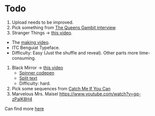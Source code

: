# Todo

1. Upload needs to be improved.
1. Pick something from [The Queens Gambit interview](https://www.artofthetitle.com/title/the-queens-gambit/)
1. Stranger Things -> [this video](https://www.youtube.com/watch?v=-RcPZdihrp4).

- The [making video](https://www.youtube.com/watch?v=_a1lp_ygGB4).
- ITC Benguiat Typeface.
- Difficulty: Easy (Just the shuffle and reveal). Other parts more time-consuming.

1. Black Mirror -> [this video](https://www.youtube.com/watch?v=pxjy1vahZnU)
   - [Spinner codepen](https://codepen.io/mr21/pen/QWyKpYR)
   - [Split text](https://codemyui.com/black-mirror-style-cracked-glitchy-text-effect/)
   - Difficulty: hard.
1. Pick some sequences from [Catch Me If You Can](https://www.youtube.com/watch?v=aN715Rp4L74)
1. Marvelous Mrs. Maisel https://www.youtube.com/watch?v=gq-zPalK8H4

Can find more [here](https://www.youtube.com/channel/UCcpJUN2rzYQmS5oOXzy3zlw)
